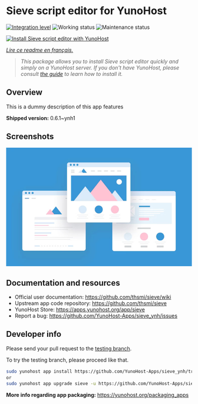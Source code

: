 <!--
N.B.: This README was automatically generated by https://github.com/YunoHost/apps/tree/master/tools/readme_generator
It shall NOT be edited by hand.
-->

# Sieve script editor for YunoHost

[![Integration level](https://dash.yunohost.org/integration/sieve.svg)](https://dash.yunohost.org/appci/app/sieve) ![Working status](https://ci-apps.yunohost.org/ci/badges/sieve.status.svg) ![Maintenance status](https://ci-apps.yunohost.org/ci/badges/sieve.maintain.svg)

[![Install Sieve script editor with YunoHost](https://install-app.yunohost.org/install-with-yunohost.svg)](https://install-app.yunohost.org/?app=sieve)

*[Lire ce readme en français.](./README_fr.md)*

> *This package allows you to install Sieve script editor quickly and simply on a YunoHost server.
If you don't have YunoHost, please consult [the guide](https://yunohost.org/#/install) to learn how to install it.*

## Overview

This is a dummy description of this app features


**Shipped version:** 0.6.1~ynh1

## Screenshots

![Screenshot of Sieve script editor](./doc/screenshots/example.jpg)

## Documentation and resources

* Official user documentation: <https://github.com/thsmi/sieve/wiki>
* Upstream app code repository: <https://github.com/thsmi/sieve>
* YunoHost Store: <https://apps.yunohost.org/app/sieve>
* Report a bug: <https://github.com/YunoHost-Apps/sieve_ynh/issues>

## Developer info

Please send your pull request to the [testing branch](https://github.com/YunoHost-Apps/sieve_ynh/tree/testing).

To try the testing branch, please proceed like that.

``` bash
sudo yunohost app install https://github.com/YunoHost-Apps/sieve_ynh/tree/testing --debug
or
sudo yunohost app upgrade sieve -u https://github.com/YunoHost-Apps/sieve_ynh/tree/testing --debug
```

**More info regarding app packaging:** <https://yunohost.org/packaging_apps>